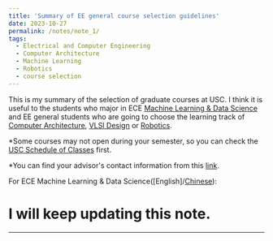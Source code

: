 ```yaml
---
title: 'Summary of EE general course selection guidelines'
date: 2023-10-27
permalink: /notes/note_1/
tags:
  - Electrical and Computer Engineering
  - Computer Architecture
  - Machine Learning
  - Robotics
  - course selection
---
```


This is my summary of the selection of graduate courses at USC. I think it is useful to the students who major in ECE [Machine Learning & Data Science](https://catalogue.usc.edu/preview_program.php?catoid=18&poid=25983&returnto=7300) and EE general students who are going to choose the learning track of [Computer Architecture](https://catalogue.usc.edu/preview_program.php?catoid=18&poid=25921&returnto=7300), [VLSI Design](https://catalogue.usc.edu/preview_program.php?catoid=18&poid=25474&returnto=7300) or [Robotics](https://catalogue.usc.edu/preview_program.php?catoid=18&poid=25465&returnto=7299). 

*Some courses may not open during your semester, so you can check the [USC Schedule of Classes](https://classes.usc.edu/) first.

*You can find your advisor's contact information from this [link](https://viterbigrad.usc.edu/academic-advisement/).

For ECE Machine Learning & Data Science([English]/[Chinese](../../files/Course_selection/Course_selection_MLDS_CN.pdf)):

I will keep updating this note. 
======

------
